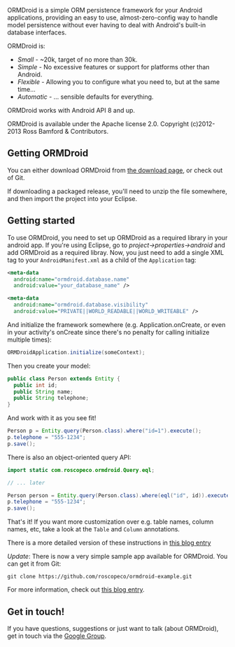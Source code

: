 ORMDroid is a simple ORM persistence framework for your Android applications, providing an easy to use, almost-zero-config way to handle model persistence without ever having to deal with Android's built-in database interfaces.

ORMDroid is:

* *Small* - ~20k, target of no more than 30k.
* *Simple* - No excessive features or support for platforms other than Android.
* *Flexible* - Allowing you to configure what you need to, but at the same time...
* *Automatic* - ... sensible defaults for everything.

ORMDroid works with Android API 8 and up.

ORMDroid is available under the Apache license 2.0. Copyright (c)2012-2013 Ross Bamford & Contributors.

Getting ORMDroid
----------------

You can either download ORMDroid from [the download page](https://github.com/roscopeco/ormdroid/releases), or check out of Git.

If downloading a packaged release, you'll need to unzip the file somewhere, and then import the project into your Eclipse. 

Getting started
---------------

To use ORMDroid, you need to set up ORMDroid as a required library in your android app. If you're using Eclipse, go to _project->properties->android_ and add ORMDroid as a required libray. Now, you just need to add a single XML tag to your `AndroidManifest.xml` as a child of the `Application` tag:  

```xml
<meta-data
  android:name="ormdroid.database.name"
  android:value="your_database_name" />

<meta-data
  android:name="ormdroid.database.visibility"
  android:value="PRIVATE||WORLD_READABLE||WORLD_WRITEABLE" />
```

And initialize the framework somewhere (e.g. Application.onCreate, or even in your activity's onCreate since there's no penalty for calling initialize multiple times):

```java
ORMDroidApplication.initialize(someContext);
```

Then you create your model:

```java
public class Person extends Entity {
  public int id;
  public String name;
  public String telephone;
}
```

And work with it as you see fit!

```java
Person p = Entity.query(Person.class).where("id=1").execute();
p.telephone = "555-1234";
p.save();
```

There is also an object-oriented query API:

```java
import static com.roscopeco.ormdroid.Query.eql;

// ... later

Person person = Entity.query(Person.class).where(eql("id", id)).execute();
p.telephone = "555-1234";
p.save();
```      

That's it! If you want more customization over e.g. table names, column names, etc, take a look at the `Table` and `Column` annotations.

There is a more detailed version of these instructions in [this blog entry](http://roscopeco.wordpress.com/2012/08/05/ormdroid-on-google-code/)

*Update*: There is now a very simple sample app available for ORMDroid. You can get it from Git:

```
git clone https://github.com/roscopeco/ormdroid-example.git
```

For more information, check out [this blog entry](http://roscopeco.com/2012/08/23/ormdroid-bugfixes-sample-app-happiness/).

Get in touch!
-------------

If you have questions, suggestions or just want to talk (about ORMDroid), get in touch via the [Google Group](https://groups.google.com/forum/#!forum/ormdroid-discuss).

